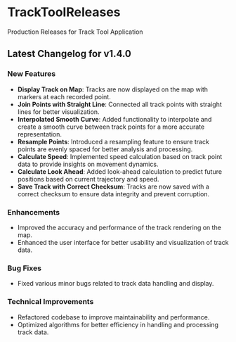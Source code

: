 # TrackToolReleases
Production Releases for Track Tool Application

## Latest Changelog for v1.4.0

### New Features
- **Display Track on Map**: Tracks are now displayed on the map with markers at each recorded point.
- **Join Points with Straight Line**: Connected all track points with straight lines for better visualization.
- **Interpolated Smooth Curve**: Added functionality to interpolate and create a smooth curve between track points for a more accurate representation.
- **Resample Points**: Introduced a resampling feature to ensure track points are evenly spaced for better analysis and processing.
- **Calculate Speed**: Implemented speed calculation based on track point data to provide insights on movement dynamics.
- **Calculate Look Ahead**: Added look-ahead calculation to predict future positions based on current trajectory and speed.
- **Save Track with Correct Checksum**: Tracks are now saved with a correct checksum to ensure data integrity and prevent corruption.

### Enhancements
- Improved the accuracy and performance of the track rendering on the map.
- Enhanced the user interface for better usability and visualization of track data.

### Bug Fixes
- Fixed various minor bugs related to track data handling and display.

### Technical Improvements
- Refactored codebase to improve maintainability and performance.
- Optimized algorithms for better efficiency in handling and processing track data.


